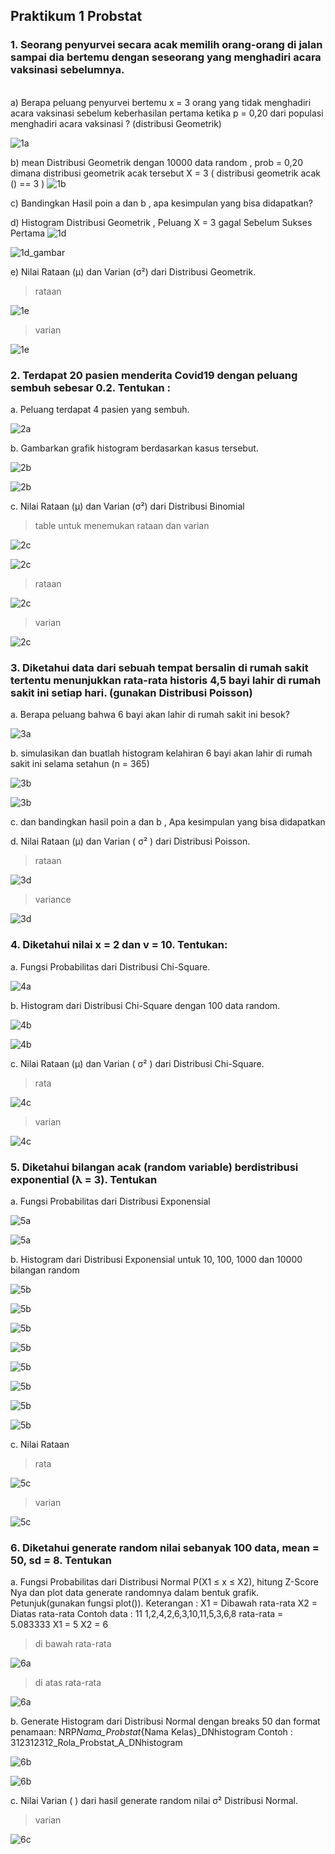 ## Praktikum 1 Probstat

### 1. Seorang penyurvei secara acak memilih orang-orang di jalan sampai dia bertemu dengan seseorang yang menghadiri acara vaksinasi sebelumnya.

\
a) Berapa peluang penyurvei bertemu x = 3 orang yang tidak menghadiri acara vaksinasi sebelum keberhasilan pertama ketika p = 0,20 dari populasi menghadiri acara vaksinasi ?
(distribusi Geometrik)

![1a](/1/1a.png)

b) mean Distribusi Geometrik dengan 10000 data random , prob = 0,20 dimana distribusi
geometrik acak tersebut X = 3 ( distribusi geometrik acak () == 3 )
![1b](/1/1b.png)

c) Bandingkan Hasil poin a dan b , apa kesimpulan yang bisa didapatkan?

d) Histogram Distribusi Geometrik , Peluang X = 3 gagal Sebelum Sukses Pertama
![1d](1/1d.png)

![1d_gambar](1/1d_gambar.png)

e) Nilai Rataan (μ) dan Varian (σ²) dari Distribusi Geometrik.

> rataan

![1e](1/1e-rataan.png)

> varian

![1e](1/1e-varian.png)

### 2. Terdapat 20 pasien menderita Covid19 dengan peluang sembuh sebesar 0.2. Tentukan :

a. Peluang terdapat 4 pasien yang sembuh.

![2a](2/2a.png)

b. Gambarkan grafik histogram berdasarkan kasus tersebut.

![2b](2/2b.png)

![2b](2/2b-grafik.png)

c. Nilai Rataan (μ) dan Varian (σ²) dari Distribusi Binomial

> table untuk menemukan rataan dan varian

![2c](2/2c-table_init.png)

![2c](2/2c-table_explain.png)

> rataan

![2c](2/2c-mean.png)

> varian

![2c](2/2c-variance.png)

### 3. Diketahui data dari sebuah tempat bersalin di rumah sakit tertentu menunjukkan rata-rata historis 4,5 bayi lahir di rumah sakit ini setiap hari. (gunakan Distribusi Poisson)

a. Berapa peluang bahwa 6 bayi akan lahir di rumah sakit ini besok?

![3a](3/3a.png)

b. simulasikan dan buatlah histogram kelahiran 6 bayi akan lahir di rumah sakit ini selama setahun (n = 365)

![3b](3/3b.png)

![3b](3/3b-grafik.png)

c. dan bandingkan hasil poin a dan b , Apa kesimpulan yang bisa didapatkan

d. Nilai Rataan (μ) dan Varian ( σ² ) dari Distribusi Poisson.

> rataan

![3d](3/3d-mean.png)

> variance

![3d](3/3d-variance.png)

### 4. Diketahui nilai x = 2 dan v = 10. Tentukan:

a. Fungsi Probabilitas dari Distribusi Chi-Square.

![4a](4/4a.png)

b. Histogram dari Distribusi Chi-Square dengan 100 data random.

![4b](4/4b.png)

![4b](4/4b-grafik.png)

c. Nilai Rataan (μ) dan Varian ( σ² ) dari Distribusi Chi-Square.

> rata

![4c](4/4c-mean.png)

> varian

![4c](4/4c-variance.png)

### 5. Diketahui bilangan acak (random variable) berdistribusi exponential (λ = 3). Tentukan

a. Fungsi Probabilitas dari Distribusi Exponensial

![5a](5/5a.png)

![5a](5/5a-function.png)

b. Histogram dari Distribusi Exponensial untuk 10, 100, 1000 dan 10000 bilangan random

![5b](5/5b-10.png)

![5b](5/5b-10-histogram.png)

![5b](5/5b-100.png)

![5b](5/5b-100-histogram.png)

![5b](5/5b-1000.png)

![5b](5/5b-1000-histogram.png)

![5b](5/5b-10000.png)

![5b](5/5b-10000-histogram.png)

c. Nilai Rataan

> rata

![5c](5/5c-mean.png)

> varian

![5c](5/5c-variance.png)

### 6. Diketahui generate random nilai sebanyak 100 data, mean = 50, sd = 8. Tentukan

a. Fungsi Probabilitas dari Distribusi Normal P(X1 ≤ x ≤ X2), hitung Z-Score Nya dan plot
data generate randomnya dalam bentuk grafik. Petunjuk(gunakan fungsi plot()).
Keterangan :
X1 = Dibawah rata-rata
X2 = Diatas rata-rata
Contoh data :
11
1,2,4,2,6,3,10,11,5,3,6,8
rata-rata = 5.083333
X1 = 5
X2 = 6

> di bawah rata-rata

![6a](6/6a-lower.png)

> di atas rata-rata

![6a](6/6a-not-lower.png)

b. Generate Histogram dari Distribusi Normal dengan breaks 50 dan format penamaan:
NRP*Nama_Probstat*{Nama Kelas}\_DNhistogram
Contoh :
312312312_Rola_Probstat_A_DNhistogram

![6b](6/6b.png)

![6b](6/6b-histogram.png)

c. Nilai Varian ( ) dari hasil generate random nilai σ² Distribusi Normal.

> varian

![6c](6/6c-variance.png)
